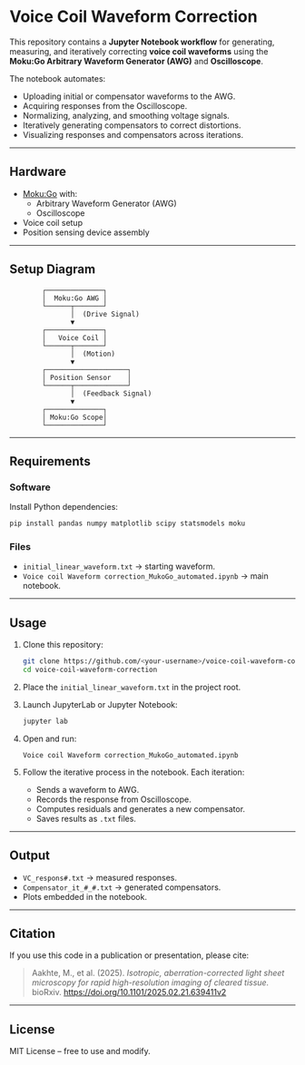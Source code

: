 # Voice Coil Waveform Correction

This repository contains a **Jupyter Notebook workflow** for generating, measuring, and iteratively correcting **voice coil waveforms** using the **Moku:Go Arbitrary Waveform Generator (AWG)** and **Oscilloscope**.

The notebook automates:
- Uploading initial or compensator waveforms to the AWG.
- Acquiring responses from the Oscilloscope.
- Normalizing, analyzing, and smoothing voltage signals.
- Iteratively generating compensators to correct distortions.
- Visualizing responses and compensators across iterations.

---

## Hardware

- [Moku:Go](https://apis.liquidinstruments.com/api/getting-started/starting-python.html) with:  
  - Arbitrary Waveform Generator (AWG)  
  - Oscilloscope  
- Voice coil setup  
- Position sensing device assembly  

---

## Setup Diagram

```
        ┌──────────────┐
        │  Moku:Go AWG │
        └──────┬───────┘
               │  (Drive Signal)
               ▼
        ┌──────────────┐
        │   Voice Coil │
        └──────┬───────┘
               │  (Motion)
               ▼
        ┌────────────────────┐
        │ Position Sensor    │
        └──────┬─────────────┘
               │  (Feedback Signal)
               ▼
        ┌──────────────┐
        │ Moku:Go Scope│
        └──────────────┘
```

---

## Requirements

### Software  
Install Python dependencies:

```bash
pip install pandas numpy matplotlib scipy statsmodels moku
```

### Files  
- `initial_linear_waveform.txt` → starting waveform.  
- `Voice coil Waveform correction_MukoGo_automated.ipynb` → main notebook.

---

## Usage

1. Clone this repository:

   ```bash
   git clone https://github.com/<your-username>/voice-coil-waveform-correction.git
   cd voice-coil-waveform-correction
   ```

2. Place the `initial_linear_waveform.txt` in the project root.

3. Launch JupyterLab or Jupyter Notebook:

   ```bash
   jupyter lab
   ```

4. Open and run:

   ```
   Voice coil Waveform correction_MukoGo_automated.ipynb
   ```

5. Follow the iterative process in the notebook. Each iteration:
   - Sends a waveform to AWG.
   - Records the response from Oscilloscope.
   - Computes residuals and generates a new compensator.
   - Saves results as `.txt` files.

---

## Output

- `VC_respons#.txt` → measured responses.  
- `Compensator_it_#_#.txt` → generated compensators.  
- Plots embedded in the notebook.


---

## Citation

If you use this code in a publication or presentation, please cite:

> Aakhte, M., et al. (2025). *Isotropic, aberration-corrected light sheet microscopy for rapid high-resolution imaging of cleared tissue.* bioRxiv. https://doi.org/10.1101/2025.02.21.639411v2

---

## License

MIT License – free to use and modify.  
